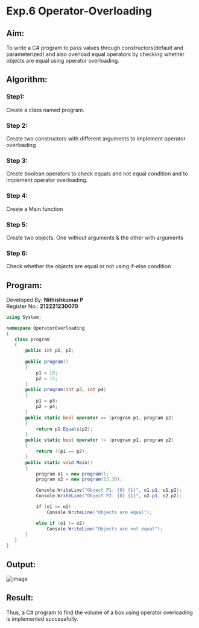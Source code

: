 # Exp.6 Operator-Overloading


## Aim:
To write a C# program to pass values through constructors(default and parameterized) and also overload equal operators by checking whether objects are equal using operator overloading. 
 
## Algorithm:
### Step1:
Create a class named program.
### Step 2:
Create two constructors with different arguments to implement operator overloading
### Step 3:
Create boolean operators to check equals and not equal condition and to implement operator overloading.
### Step 4:
Create a Main function
### Step 5:
Create two objects. One without arguments & the other with arguments
### Step 6:
Check whether the objects are equal or not using if-else condition

 ## Program:
 Developed By: **Nithishkumar P**
 </br>
 Register No.: **212221230070**
 ```c#
using System;

namespace OperatorOverloading
{
    class program
    {
        public int p1, p2;
        
        public program()
        {
            p1 = 10;
            p2 = 15;
        }
        public program(int p3, int p4)
        {
            p1 = p3;
            p2 = p4;
        }
        public static bool operator == (program p1, program p2)
        {
            return p1.Equals(p2);
        }
        public static bool operator != (program p1, program p2)
        {
            return !(p1 == p2);
        }
        public static void Main()
        {
            program o1 = new program();
            program o2 = new program(15,30);

            Console.WriteLine("Object P1: {0} {1}", o1.p1, o1.p2);
            Console.WriteLine("Object P2: {0} {1}", o2.p1, o2.p2);

            if (o1 == o2)
                Console.WriteLine("Objects are equal");

            else if (o1 != o2)
                Console.WriteLine("Objects are not equal");
        }
    }
}
 ```
 

 
 ## Output:
![image](https://github.com/ramjan1729/Open-Jacson-Networks/assets/93427017/3bc4f89a-83c7-40ea-97c9-41646e146c66)

 
 ## Result:
Thus, a C# program to find the volume of a box using operator overloading is implemented successfully.
